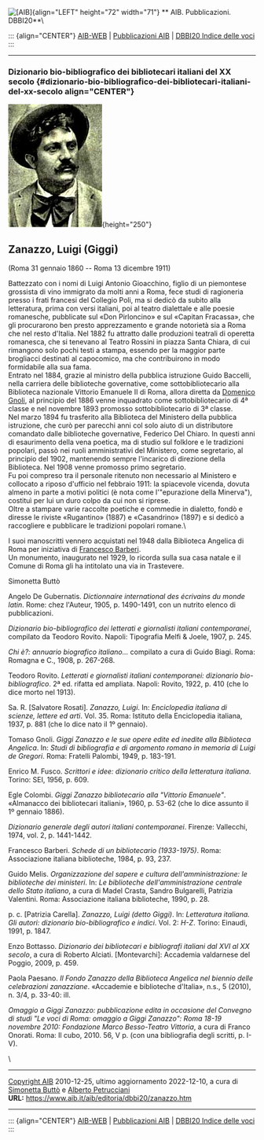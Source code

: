 ![\[AIB\]](/aib/wi/aibv72.gif){align="LEFT" height="72" width="71"}
** AIB. Pubblicazioni. DBBI20**\

::: {align="CENTER"}
[AIB-WEB](/) \| [Pubblicazioni AIB](/pubblicazioni/) \| [DBBI20 Indice
delle voci](dbbi20.htm)
:::

------------------------------------------------------------------------

### Dizionario bio-bibliografico dei bibliotecari italiani del XX secolo {#dizionario-bio-bibliografico-dei-bibliotecari-italiani-del-xx-secolo align="CENTER"}

![\[Ritratto\]](zanazzo.jpg){height="250"}

## Zanazzo, Luigi (Giggi)

(Roma 31 gennaio 1860 -- Roma 13 dicembre 1911)

Battezzato con i nomi di Luigi Antonio Gioacchino, figlio di un
piemontese grossista di vino immigrato da molti anni a Roma, fece studi
di ragioneria presso i frati francesi del Collegio Poli, ma si dedicò da
subito alla letteratura, prima con versi italiani, poi al teatro
dialettale e alle poesie romanesche, pubblicate sul «Don Pirloncino» e
sul «Capitan Fracassa», che gli procurarono ben presto apprezzamento e
grande notorietà sia a Roma che nel resto d\'Italia. Nel 1882 fu
attratto dalle produzioni teatrali di operetta romanesca, che si
tenevano al Teatro Rossini in piazza Santa Chiara, di cui rimangono solo
pochi testi a stampa, essendo per la maggior parte brogliacci destinati
al capocomico, ma che contribuirono in modo formidabile alla sua fama.\
Entrato nel 1884, grazie al ministro della pubblica istruzione Guido
Baccelli, nella carriera delle biblioteche governative, come
sottobibliotecario alla Biblioteca nazionale Vittorio Emanuele II di
Roma, allora diretta da [Domenico Gnoli](gnolid.htm), al principio del
1886 venne inquadrato come sottobibliotecario di 4ª classe e nel
novembre 1893 promosso sottobibliotecario di 3ª classe.\
Nel marzo 1894 fu trasferito alla Biblioteca del Ministero della
pubblica istruzione, che curò per parecchi anni col solo aiuto di un
distributore comandato dalle biblioteche governative, Federico Del
Chiaro. In questi anni di esaurimento della vena poetica, ma di studio
sul folklore e le tradizioni popolari, passò nei ruoli amministrativi
del Ministero, come segretario, al principio del 1902, mantenendo sempre
l\'incarico di direzione della Biblioteca. Nel 1908 venne promosso primo
segretario.\
Fu poi compreso tra il personale ritenuto non necessario al Ministero e
collocato a riposo d\'ufficio nel febbraio 1911: la spiacevole vicenda,
dovuta almeno in parte a motivi politici (è nota come l\'\"epurazione
della Minerva\"), costituì per lui un duro colpo da cui non si riprese.\
Oltre a stampare varie raccolte poetiche e commedie in dialetto, fondò e
diresse le riviste «Rugantino» (1887) e «Casandrino» (1897) e si dedicò
a raccogliere e pubblicare le tradizioni popolari romane.\

I suoi manoscritti vennero acquistati nel 1948 dalla Biblioteca Angelica
di Roma per iniziativa di [Francesco Barberi](barberi.htm).\
Un monumento, inaugurato nel 1929, lo ricorda sulla sua casa natale e il
Comune di Roma gli ha intitolato una via in Trastevere.

Simonetta Buttò

Angelo De Gubernatis. *Dictionnaire international des écrivains du monde
latin*. Rome: chez l\'Auteur, 1905, p. 1490-1491, con un nutrito elenco
di pubblicazioni.

*Dizionario bio-bibliografico dei letterati e giornalisti italiani
contemporanei*, compilato da Teodoro Rovito. Napoli: Tipografia Melfi &
Joele, 1907, p. 245.

*Chi è?: annuario biografico italiano\...* compilato a cura di Guido
Biagi. Roma: Romagna e C., 1908, p. 267-268.

Teodoro Rovito. *Letterati e giornalisti italiani contemporanei:
dizionario bio-bibliografico*. 2ª ed. rifatta ed ampliata. Napoli:
Rovito, 1922, p. 410 (che lo dice morto nel 1913).

Sa. R. \[Salvatore Rosati\]. *Zanazzo, Luigi*. In: *Enciclopedia
italiana di scienze, lettere ed arti*. Vol. 35. Roma: Istituto della
Enciclopedia italiana, 1937, p. 881 (che lo dice nato il 1º gennaio).

Tomaso Gnoli. *Giggi Zanazzo e le sue opere edite ed inedite alla
Biblioteca Angelica*. In: *Studi di bibliografia e di argomento romano
in memoria di Luigi de Gregori*. Roma: Fratelli Palombi, 1949, p.
183-191.

Enrico M. Fusco. *Scrittori e idee: dizionario critico della letteratura
italiana*. Torino: SEI, 1956, p. 609.

Egle Colombi. *Giggi Zanazzo bibliotecario alla \"Vittorio Emanuele\"*.
«Almanacco dei bibliotecari italiani», 1960, p. 53-62 (che lo dice
assunto il 1º gennaio 1886).

*Dizionario generale degli autori italiani contemporanei*. Firenze:
Vallecchi, 1974, vol. 2, p. 1441-1442.

Francesco Barberi. *Schede di un bibliotecario (1933-1975)*. Roma:
Associazione italiana biblioteche, 1984, p. 93, 237.

Guido Melis. *Organizzazione del sapere e cultura dell\'amministrazione:
le biblioteche dei ministeri*. In: *Le biblioteche dell\'amministrazione
centrale dello Stato italiano*, a cura di Madel Crasta, Sandro
Bulgarelli, Patrizia Valentini. Roma: Associazione italiana biblioteche,
1990, p. 28.

p\. c. \[Patrizia Carella\]. *Zanazzo, Luigi (detto Giggi)*. In:
*Letteratura italiana. Gli autori: dizionario bio-bibliografico e
indici*. Vol. 2: *H-Z*. Torino: Einaudi, 1991, p. 1847.

Enzo Bottasso. *Dizionario dei bibliotecari e bibliografi italiani dal
XVI al XX secolo*, a cura di Roberto Alciati. \[Montevarchi\]: Accademia
valdarnese del Poggio, 2009, p. 459.

Paola Paesano. *Il Fondo Zanazzo della Biblioteca Angelica nel biennio
delle celebrazioni zanazziane*. «Accademie e biblioteche d\'Italia»,
n.s., 5 (2010), n. 3/4, p. 33-40: ill.

*Omaggio a Giggi Zanazzo: pubblicazione edita in occasione del Convegno
di studi \"Le voci di Roma: omaggio a Giggi Zanazzo\": Roma 18-19
novembre 2010: Fondazione Marco Besso-Teatro Vittoria*, a cura di Franco
Onorati. Roma: Il cubo, 2010. 56, V p. (con una bibliografia degli
scritti, p. I-V).

\

------------------------------------------------------------------------

[Copyright AIB](/su-questo-sito/dichiarazione-di-copyright-aib-web/)
2010-12-25, ultimo aggiornamento 2022-12-10, a cura di [Simonetta
Buttò](/aib/redazione3.htm) e [Alberto
Petrucciani](/su-questo-sito/redazione-aib-web/)\
**URL:** https://www.aib.it/aib/editoria/dbbi20/zanazzo.htm

------------------------------------------------------------------------

::: {align="CENTER"}
[AIB-WEB](/) \| [Pubblicazioni AIB](/pubblicazioni/) \| [DBBI20 Indice
delle voci](dbbi20.htm)
:::
